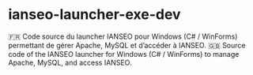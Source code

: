 # ianseo-launcher-exe-dev
🇫🇷 Code source du launcher IANSEO pour Windows (C# / WinForms) permettant de gérer Apache, MySQL et d’accéder à IANSEO.  🇬🇧 Source code of the IANSEO launcher for Windows (C# / WinForms) to manage Apache, MySQL, and access IANSEO.
